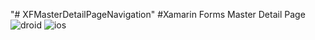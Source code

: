 "# XFMasterDetailPageNavigation" 
#Xamarin Forms Master Detail Page
![droid](https://user-images.githubusercontent.com/33056625/37923844-d1d30132-314d-11e8-9801-f1557584ff2e.PNG)
![ios](https://user-images.githubusercontent.com/33056625/37923845-d24632e2-314d-11e8-9b6e-d88f1f142a29.png)
